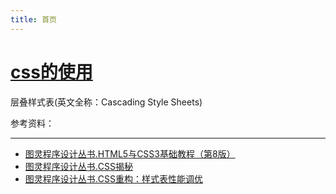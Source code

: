 ```yaml
---
title: 首页
---
```


# [css的使用](https://baike.baidu.com/item/CSS/5457)

层叠样式表(英文全称：Cascading Style Sheets)

参考资料：
***
- [图灵程序设计丛书.HTML5与CSS3基础教程（第8版）](https://www.ituring.com.cn/book/1199)
- [图灵程序设计丛书.CSS揭秘](https://www.ituring.com.cn/book/1695)
- [图灵程序设计丛书.CSS重构：样式表性能调优](https://www.ituring.com.cn/book/1943)






